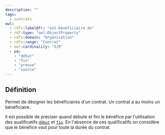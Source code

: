 ```yaml
---
description: ""
tags:
  - contrats
owl:
  - rdfs:label@fr: "est bénéficiaire de"
  - rdf:type: "owl:ObjectProperty"
  - rdfs:domain: "Organisation"
  - rdfs:range: "Contrat"
  - owl:cardinality: "O/R"
  - pq:
    - "début"
    - "fin"
    - "preuve"
    - "source"
---
```


<OntologyTable frontMatter={frontMatter}/>

## Définition

Permet de désigner les bénéficiaires d'un contrat. Un contrat a au moins un bénéficiaire.

Il est possible de préciser quand débute et fini le bénéfice par l'utilisation des qualificatifs [`début`](début.md) et [`fin`](fin.md). En l'absence de ces qualificatifs on considère que le bénéfice vaut pour toute la durée du contrat.
